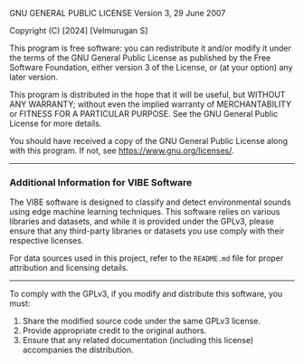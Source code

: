 GNU GENERAL PUBLIC LICENSE
Version 3, 29 June 2007

Copyright (C) [2024] [Velmurugan S]

This program is free software: you can redistribute it and/or modify it under the terms of the GNU General Public License as published by the Free Software Foundation, either version 3 of the License, or (at your option) any later version.

This program is distributed in the hope that it will be useful, but WITHOUT ANY WARRANTY; without even the implied warranty of MERCHANTABILITY or FITNESS FOR A PARTICULAR PURPOSE. See the GNU General Public License for more details.

You should have received a copy of the GNU General Public License along with this program. If not, see <https://www.gnu.org/licenses/>.

---

### Additional Information for VIBE Software

The VIBE software is designed to classify and detect environmental sounds using edge machine learning techniques. This software relies on various libraries and datasets, and while it is provided under the GPLv3, please ensure that any third-party libraries or datasets you use comply with their respective licenses.

For data sources used in this project, refer to the `README.md` file for proper attribution and licensing details.

---

To comply with the GPLv3, if you modify and distribute this software, you must:
1. Share the modified source code under the same GPLv3 license.
2. Provide appropriate credit to the original authors.
3. Ensure that any related documentation (including this license) accompanies the distribution.
